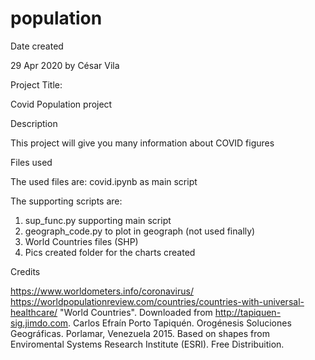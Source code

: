 # population
Date created

29 Apr 2020 by César Vila

Project Title:

Covid Population project

Description

This project will give you many information about COVID figures

Files used

The used files are: covid.ipynb as main script

The supporting scripts are: 

1. sup_func.py supporting main script
2. geograph_code.py to plot in geograph (not used finally)
3. World Countries files (SHP) 
4. Pics created folder for the charts created

Credits

https://www.worldometers.info/coronavirus/
https://worldpopulationreview.com/countries/countries-with-universal-healthcare/
"World Countries". Downloaded from http://tapiquen-sig.jimdo.com. 
Carlos Efraín Porto Tapiquén. Orogénesis Soluciones Geográficas. Porlamar, Venezuela 2015.
Based on shapes from Enviromental Systems Research Institute (ESRI). Free Distribuition.
